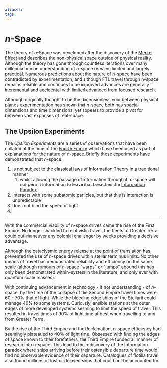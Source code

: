 ```yaml
---
aliases:
tags:
---
```


# *n*-Space

The theory of *n*-Space was developed after the discovery of the [Merkel Effect](./merkel-effect.md) and describes the non-physical space outside of physical reality. Although the theory has gone through countless iterations over many millennia human understanding of *n*-space remains limited and largely practical. Numerous predictions about the nature of n-space have been contradicted by experimentation, and although FTL travel through n-space remains reliable and continues to be improved advances are generally incremental and accidental with limited advanced from focused research.

Although originally thought to be the dimensionless void between physical planes experimentation has shown that *n*-space both has spacial dimensions and time dimensions, yet appears to provide a pivot for between vast expanses of real-space.

## The Upsilon Experiments

The *Upsilon Experiments* are a series of observations that have been collated at the time of the [Fourth Empire](../Organisation/fourth-empire.md) which have been used as partial explanations for the nature of *n*-space. Briefly these experiments have demonstrated that *n*-space:
1. is not subject to the classical laws of Information Theory in a traditional manner
	1. whilst allowing the passage of information through it, *n*-space will not permit information to leave that breaches the [Information Paradox](../Physics/information-paradox.md)
2. interacts with some subatomic particles, but that this is interaction is unpredictable
3. does not bind the speed of light
4. 

***

With the commercial viability of n-space drives came the rise of the First Empire. No longer shackled to relativistic travel, the fleets of Greater Terra could out-maneuver any colonial challenger by weeks providing a decisive advantage. 

Although the cataclysmic energy release at the point of translation has prevented the use of *n*-space drives within stellar terminus limits. No other means of travel has demonstrated reliability and efficiency on the same scale (although rumours of *n*-space "warps" or "jumps" abound this has only been demonstrated within-system in the literature, and only ever with quantum scale masses).

With continuing advancement in technology - if not understanding - of *n*-space, by the time of the collapse of the Second Empire travel times were 60 - 70% that of light. While the bleeding edge ships of the Stellarii could manage 40% to some systems. Curiously, ansible stations at the outer edges of more developed systems seeming to limit the speed of travel. This resulted in travel times of 90% of light time at best when travelling to and from Greater Terra.

By the rise of the Third Empire and the Reclamation, n-space efficiency had seemingly plateaued to 40% of light time. Obsessed with finding the edges of space known to their forefathers, the Third Empire funded all manner of research into n-space. This lead to the rediscovery of the Information paradox where ships arriving before their ostensible departure time would find no observable evidence of their departure. Catalogues of flotilla travel also found millions of lost or delayed ships that could not be accounted for.
